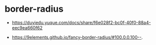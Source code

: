 # border-radius

- https://duyiedu.yuque.com/docs/share/f6e028f2-bc0f-40f0-88a4-eec9ea660f62

- https://9elements.github.io/fancy-border-radius/#100.0.0.100--.

